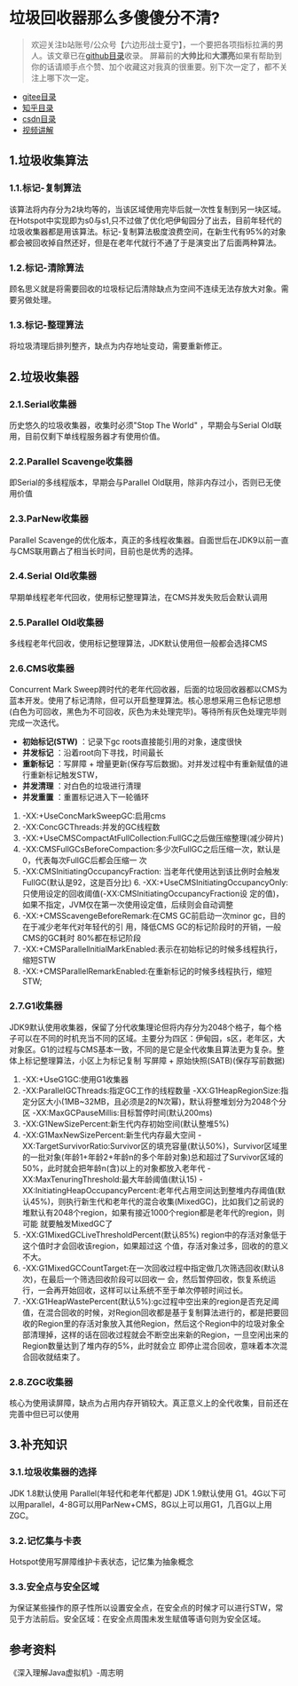 # 垃圾回收器那么多傻傻分不清?
> 欢迎关注b站账号/公众号【六边形战士夏宁】，一个要把各项指标拉满的男人。该文章已在[github目录](https://github.com/edanlx/SealBook)收录。
屏幕前的**大帅比**和**大漂亮**如果有帮助到你的话请顺手点个赞、加个收藏这对我真的很重要。别下次一定了，都不关注上哪下次一定。
* [gitee目录](https://gitee.com/seal_li/SealBook)
* [知乎目录](https://zhuanlan.zhihu.com/p/338222208)
* [csdn目录](https://blog.csdn.net/seal_li/article/details/111415366)
* [视频讲解](https://www.bilibili.com/video/BV1S5411V74U/)   

## 1.垃圾收集算法
### 1.1.标记-复制算法
该算法将内存分为2块均等的，当该区域使用完毕后就一次性复制到另一块区域。在Hotspot中实现即为s0与s1,只不过做了优化吧伊甸园分了出去，目前年轻代的垃圾收集器都是用该算法。标记-复制算法极度浪费空间，在新生代有95%的对象都会被回收掉自然还好，但是在老年代就行不通了于是演变出了后面两种算法。
### 1.2.标记-清除算法
顾名思义就是将需要回收的垃圾标记后清除缺点为空间不连续无法存放大对象。需要另做处理。
### 1.3.标记-整理算法
将垃圾清理后排列整齐，缺点为内存地址变动，需要重新修正。
## 2.垃圾收集器
### 2.1.Serial收集器
历史悠久的垃圾收集器，收集时必须"Stop The World" ，早期会与Serial Old联用，目前仅剩下单线程服务器才有使用价值。
### 2.2.Parallel Scavenge收集器
即Serial的多线程版本，早期会与Parallel Old联用，除非内存过小，否则已无使用价值
### 2.3.ParNew收集器
Parallel Scavenge的优化版本，真正的多线程收集器。自面世后在JDK9以前一直与CMS联用霸占了相当长时间，目前也是优秀的选择。
### 2.4.Serial Old收集器
早期单线程老年代回收，使用标记整理算法，在CMS并发失败后会默认调用
### 2.5.Parallel Old收集器
多线程老年代回收，使用标记整理算法，JDK默认使用但一般都会选择CMS
### 2.6.CMS收集器
Concurrent Mark Sweep跨时代的老年代回收器，后面的垃圾回收器都以CMS为蓝本开发。使用了标记清除，但可以开启整理算法。核心思想采用三色标记思想(白色为可回收，黑色为不可回收，灰色为未处理完毕)。等待所有灰色处理完毕则完成一次迭代。

* **初始标记(STW)** ：记录下gc roots直接能引用的对象，速度很快
* **并发标记** ：沿着root向下寻找，时间最长
* **重新标记** ：写屏障 + 增量更新(保存写后数据)。对并发过程中有重新赋值的进行重新标记触发STW，
* **并发清理** ：对白色的垃圾进行清理
* **并发重置** ：重置标记进入下一轮循环

1. -XX:+UseConcMarkSweepGC:启用cms
2. -XX:ConcGCThreads:并发的GC线程数
3. -XX:+UseCMSCompactAtFullCollection:FullGC之后做压缩整理(减少碎片)
4. -XX:CMSFullGCsBeforeCompaction:多少次FullGC之后压缩一次，默认是0，代表每次FullGC后都会压缩一 次
5. -XX:CMSInitiatingOccupancyFraction: 当老年代使用达到该比例时会触发FullGC(默认是92，这是百分比) 6. -XX:+UseCMSInitiatingOccupancyOnly:只使用设定的回收阈值(-XX:CMSInitiatingOccupancyFraction设 定的值)，如果不指定，JVM仅在第一次使用设定值，后续则会自动调整
7. -XX:+CMSScavengeBeforeRemark:在CMS GC前启动一次minor gc，目的在于减少老年代对年轻代的引 用，降低CMS GC的标记阶段时的开销，一般CMS的GC耗时 80%都在标记阶段
8. -XX:+CMSParallellnitialMarkEnabled:表示在初始标记的时候多线程执行，缩短STW
9. -XX:+CMSParallelRemarkEnabled:在重新标记的时候多线程执行，缩短STW;

### 2.7.G1收集器
JDK9默认使用收集器，保留了分代收集理论但将内存分为2048个格子，每个格子可以在不同的时机充当不同的区域。主要分为四区：伊甸园，s区，老年区，大对象区。G1的过程与CMS基本一致，不同的是它是全代收集且算法更为复杂。整体上标记整理算法，小区上为标记复制
写屏障 + 原始快照(SATB)(保存写前数据)

1. -XX:+UseG1GC:使用G1收集器
2. -XX:ParallelGCThreads:指定GC工作的线程数量 -XX:G1HeapRegionSize:指定分区大小(1MB~32MB，且必须是2的N次幂)，默认将整堆划分为2048个分区 -XX:MaxGCPauseMillis:目标暂停时间(默认200ms)
3. -XX:G1NewSizePercent:新生代内存初始空间(默认整堆5%)
4. -XX:G1MaxNewSizePercent:新生代内存最大空间 -XX:TargetSurvivorRatio:Survivor区的填充容量(默认50%)，Survivor区域里的一批对象(年龄1+年龄2+年龄n的多个年龄对象)总和超过了Survivor区域的50%，此时就会把年龄n(含)以上的对象都放入老年代 -XX:MaxTenuringThreshold:最大年龄阈值(默认15) -XX:InitiatingHeapOccupancyPercent:老年代占用空间达到整堆内存阈值(默认45%)，则执行新生代和老年代的混合收集(MixedGC)，比如我们之前说的堆默认有2048个region，如果有接近1000个region都是老年代的region，则可能 就要触发MixedGC了
5. -XX:G1MixedGCLiveThresholdPercent(默认85%) region中的存活对象低于这个值时才会回收该region，如果超过这 个值，存活对象过多，回收的的意义不大。
6. -XX:G1MixedGCCountTarget:在一次回收过程中指定做几次筛选回收(默认8次)，在最后一个筛选回收阶段可以回收一 会，然后暂停回收，恢复系统运行，一会再开始回收，这样可以让系统不至于单次停顿时间过长。
7. -XX:G1HeapWastePercent(默认5%):gc过程中空出来的region是否充足阈值，在混合回收的时候，对Region回收都是基于复制算法进行的，都是把要回收的Region里的存活对象放入其他Region，然后这个Region中的垃圾对象全部清理掉，这样的话在回收过程就会不断空出来新的Region，一旦空闲出来的Region数量达到了堆内存的5%，此时就会立 即停止混合回收，意味着本次混合回收就结束了。

### 2.8.ZGC收集器
核心为使用读屏障，缺点为占用内存开销较大。真正意义上的全代收集，目前还在完善中但已可以使用
## 3.补充知识
### 3.1.垃圾收集器的选择
JDK 1.8默认使用 Parallel(年轻代和老年代都是) JDK 1.9默认使用 G1。4G以下可以用parallel，4-8G可以用ParNew+CMS，8G以上可以用G1，几百G以上用ZGC。
### 3.2.记忆集与卡表
Hotspot使用写屏障维护卡表状态，记忆集为抽象概念
### 3.3.安全点与安全区域
为保证某些操作的原子性所以设置安全点，在安全点的时候才可以进行STW，常见于方法前后。安全区域：在安全点周围未发生赋值等语句则为安全区域。

## 参考资料
《深入理解Java虚拟机》-周志明